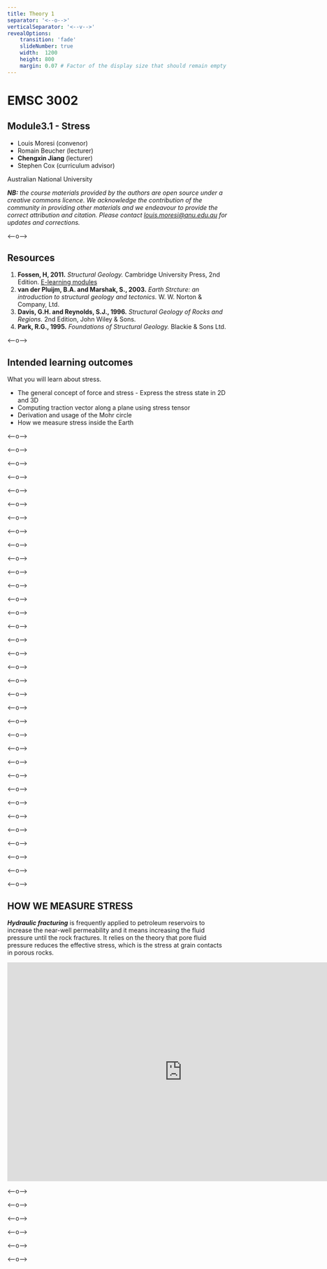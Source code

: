 ```yaml
---
title: Theory 1
separator: '<--o-->'
verticalSeparator: '<--v-->'
revealOptions:
    transition: 'fade'
    slideNumber: true
    width:  1200
    height: 800
    margin: 0.07 # Factor of the display size that should remain empty around the content (7% typically)
---
```


# EMSC 3002

## Module3.1 - Stress

  - Louis Moresi (convenor)
  - Romain Beucher (lecturer)
  - **Chengxin Jiang** (lecturer)
  - Stephen Cox (curriculum advisor)

Australian National University

_**NB:** the course materials provided by the authors are open source under a creative commons licence. 
We acknowledge the contribution of the community in providing other materials and we endeavour to 
provide the correct attribution and citation. Please contact louis.moresi@anu.edu.au for updates and 
corrections._

<--o-->

## Resources

1. **Fossen, H, 2011.** *Structural Geology.* Cambridge University Press, 2nd Edition. [E-learning modules](https://folk.uib.no/nglhe/module4/Chapt4module.html)
1. **van der Pluijm, B.A. and Marshak, S., 2003.** *Earth Strcture: an introduction to structural geology and tectonics.* W. W. Norton & Company, Ltd.
1. **Davis, G.H. and Reynolds, S.J., 1996.** *Structural Geology of Rocks and Regions.* 2nd Edition, John Wiley & Sons. 
1. **Park, R.G., 1995.** *Foundations of Structural Geology.* Blackie & Sons Ltd. 

<--o-->

## Intended learning outcomes

What you will learn about stress.

- The general concept of force and stress
- Express the stress state in 2D and 3D
- Computing traction vector along a plane using stress tensor
- Derivation and usage of the Mohr circle
- How we measure stress inside the Earth

<--o-->

<!-- .slide: data-background="Module-iii-Theory/Figures-Theory1/slide1.jpg" -->

<--o-->

<!-- .slide: data-background="Module-iii-Theory/Figures-Theory1/slide2.jpg" -->

<--o-->

<!-- .slide: data-background="Module-iii-Theory/Figures-Theory1/slide3.jpg" -->

<--o-->

<!-- .slide: data-background="Module-iii-Theory/Figures-Theory1/slide4.jpg" -->

<--o-->

<!-- .slide: data-background="Module-iii-Theory/Figures-Theory1/slide5.jpg" -->

<--o-->
<!-- .slide: data-background="Module-iii-Theory/Figures-Theory1/slide6.jpg" -->

<--o-->

<!-- .slide: data-background="Module-iii-Theory/Figures-Theory1/slide7.jpg" -->

<--o-->

<!-- .slide: data-background="Module-iii-Theory/Figures-Theory1/slide8.jpg" -->

<--o-->

<!-- .slide: data-background="Module-iii-Theory/Figures-Theory1/slide9.jpg" -->

<--o-->

<!-- .slide: data-background="Module-iii-Theory/Figures-Theory1/slide10.jpg" -->

<--o-->

<!-- .slide: data-background="Module-iii-Theory/Figures-Theory1/slide11.jpg" -->

<--o-->

<!-- .slide: data-background="Module-iii-Theory/Figures-Theory1/slide12.jpg" -->

<--o-->

<!-- .slide: data-background="Module-iii-Theory/Figures-Theory1/slide13.jpg" -->

<--o-->

<!-- .slide: data-background="Module-iii-Theory/Figures-Theory1/slide14.jpg" -->

<--o-->

<!-- .slide: data-background="Module-iii-Theory/Figures-Theory1/slide15.jpg" -->

<--o-->

<!-- .slide: data-background="Module-iii-Theory/Figures-Theory1/slide16.jpg" -->

<--o-->

<!-- .slide: data-background="Module-iii-Theory/Figures-Theory1/slide17.jpg" -->

<--o-->

<!-- .slide: data-background="Module-iii-Theory/Figures-Theory1/slide18.jpg" -->

<--o-->

<!-- .slide: data-background="Module-iii-Theory/Figures-Theory1/slide19.jpg" -->

<--o-->

<!-- .slide: data-background="Module-iii-Theory/Figures-Theory1/slide20.jpg" -->

<--o-->

<!-- .slide: data-background="Module-iii-Theory/Figures-Theory1/slide21.jpg" -->

<--o-->

<!-- .slide: data-background="Module-iii-Theory/Figures-Theory1/slide22.jpg" -->

<--o-->

<!-- .slide: data-background="Module-iii-Theory/Figures-Theory1/slide23.jpg" -->

<--o-->

<!-- .slide: data-background="Module-iii-Theory/Figures-Theory1/slide24.jpg" -->

<--o-->

<!-- .slide: data-background="Module-iii-Theory/Figures-Theory1/slide25.jpg" -->

<--o-->

<!-- .slide: data-background="Module-iii-Theory/Figures-Theory1/slide26.jpg" -->

<--o-->

<!-- .slide: data-background="Module-iii-Theory/Figures-Theory1/slide27.jpg" -->

<--o-->

<!-- .slide: data-background="Module-iii-Theory/Figures-Theory1/slide28.jpg" -->

<--o-->

<!-- .slide: data-background="Module-iii-Theory/Figures-Theory1/slide29.jpg" -->

<--o-->

<!-- .slide: data-background="Module-iii-Theory/Figures-Theory1/slide30.jpg" -->

<--o-->

<!-- .slide: data-background="Module-iii-Theory/Figures-Theory1/slide31.jpg" -->

<--o-->

<!-- .slide: data-background="Module-iii-Theory/Figures-Theory1/slide32.jpg" -->

<--o-->

<!-- .slide: data-background="Module-iii-Theory/Figures-Theory1/slide33.jpg" -->

<--o-->

## HOW WE MEASURE STRESS
***Hydraulic fracturing*** is frequently applied to petroleum reservoirs to increase the near-well permeability and it means increasing the fluid pressure until the rock fractures. It relies on the theory that pore fluid pressure reduces the effective stress, which is the stress at grain contacts in porous rocks.

<center>
<iframe width="800" height="500" src="https://www.youtube.com/embed/T_yfPcX1gG4?start=0" title="YouTube video player" frameborder="0" allow="accelerometer; autoplay; clipboard-write; encrypted-media; gyroscope; picture-in-picture" allowfullscreen></iframe>
</center>

<--o-->

<!-- .slide: data-background="Module-iii-Theory/Figures-Theory1/slide35.jpg" -->

<--o-->

<!-- .slide: data-background="Module-iii-Theory/Figures-Theory1/slide36.jpg" -->

<--o-->

<!-- .slide: data-background="Module-iii-Theory/Figures-Theory1/slide37.jpg" -->

<--o-->

<!-- .slide: data-background="Module-iii-Theory/Figures-Theory1/slide38.jpg" -->

<--o-->

<!-- .slide: data-background="Module-iii-Theory/Figures-Theory1/slide39.jpg" -->

<--o-->

<!-- .slide: data-background="Module-iii-Theory/Figures-Theory1/slide40.jpg" -->

